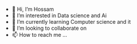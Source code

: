 - 👋 Hi, I’m Hossam
- 👀 I’m interested in Data science and Ai 
- 🌱 I’m currently learning Computer science and it 
- 💞️ I’m looking to collaborate on 
- 📫 How to reach me ...

<!---
hossam1911/hossam1911 is a ✨ special ✨ repository because its `README.md` (this file) appears on your GitHub profile.
You can click the Preview link to take a look at your changes.
--->

